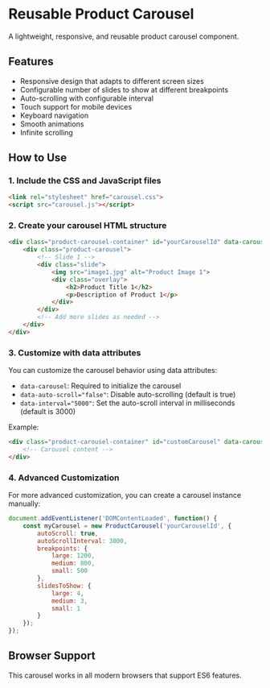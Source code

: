 # Reusable Product Carousel

A lightweight, responsive, and reusable product carousel component.

## Features

- Responsive design that adapts to different screen sizes
- Configurable number of slides to show at different breakpoints
- Auto-scrolling with configurable interval
- Touch support for mobile devices
- Keyboard navigation
- Smooth animations
- Infinite scrolling

## How to Use

### 1. Include the CSS and JavaScript files

```html
<link rel="stylesheet" href="carousel.css">
<script src="carousel.js"></script>
```

### 2. Create your carousel HTML structure

```html
<div class="product-carousel-container" id="yourCarouselId" data-carousel>
    <div class="product-carousel">
        <!-- Slide 1 -->
        <div class="slide">
            <img src="image1.jpg" alt="Product Image 1">
            <div class="overlay">
                <h2>Product Title 1</h2>
                <p>Description of Product 1</p>
            </div>
        </div>
        <!-- Add more slides as needed -->
    </div>
</div>
```

### 3. Customize with data attributes

You can customize the carousel behavior using data attributes:

- `data-carousel`: Required to initialize the carousel
- `data-auto-scroll="false"`: Disable auto-scrolling (default is true)
- `data-interval="5000"`: Set the auto-scroll interval in milliseconds (default is 3000)

Example:
```html
<div class="product-carousel-container" id="customCarousel" data-carousel data-auto-scroll="false" data-interval="5000">
    <!-- Carousel content -->
</div>
```

### 4. Advanced Customization

For more advanced customization, you can create a carousel instance manually:

```javascript
document.addEventListener('DOMContentLoaded', function() {
    const myCarousel = new ProductCarousel('yourCarouselId', {
        autoScroll: true,
        autoScrollInterval: 3000,
        breakpoints: {
            large: 1200,
            medium: 800,
            small: 500
        },
        slidesToShow: {
            large: 4,
            medium: 3,
            small: 1
        }
    });
});
```

## Browser Support

This carousel works in all modern browsers that support ES6 features.